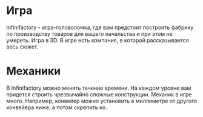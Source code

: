 # Игра

Infinifactory - игра-головоломка, где вам предстоит построить фабрику по производству товаров для вашего начальства и при этом не умереть. Игра в 3D. В игре есть компания, в которой рассказывается весь сюжет.

# Механики

В Infinifactory можно менять течение времени. На каждом уровне вам придется строить чрезвычайно сложные конструкции. Механик в игре много. Например, конвейер можно установить в миллиметре от другого конвейера ниже, а потом скрепить их.
